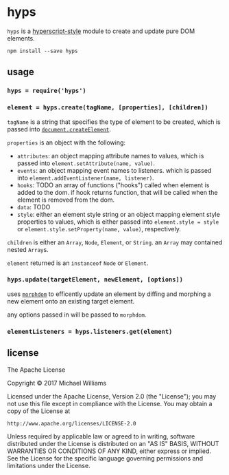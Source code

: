 # hyps

`hyps` is a [hyperscript-style](https://github.com/hyperhype/awesome-hyperscript) module to create and update pure DOM elements.

```shell
npm install --save hyps
```

## usage

### `hyps = require('hyps')`

### `element = hyps.create(tagName, [properties], [children])`

`tagName` is a string that specifies the type of element to be created, which is passed into [`document.createElement`](https://developer.mozilla.org/en-US/docs/Web/API/document/createElement).

`properties` is an object with the following:

- `attributes`: an object mapping attribute names to values, which is passed into `element.setAttribute(name, value)`.
- `events`: an object mapping event names to listeners. which is passed into `element.addEventListener(name, listener)`.
- `hooks`: TODO an array of functions ("hooks") called when element is added to the dom. if hook returns function, that will be called when the element is removed from the dom.
- `data`: TODO
- `style`: either an element style string or an object mapping element style properties to values, which is either passed into `element.style = style` or `element.style.setProperty(name, value)`, respectively.

`children` is either an `Array`, `Node`, `Element`, or `String`. an `Array` may contained nested `Array`s.

`element` returned is an `instanceof` `Node` or `Element`.

### `hyps.update(targetElement, newElement, [options])`

uses [`morphdom`](https://github.com/patrick-steele-idem/morphdom) to efficently update an element by diffing and morphing a new element onto an existing target element.

any options passed in will be passed to `morphdom`.

### `elementListeners = hyps.listeners.get(element)`

## license

The Apache License

Copyright &copy; 2017 Michael Williams

Licensed under the Apache License, Version 2.0 (the "License");
you may not use this file except in compliance with the License.
You may obtain a copy of the License at

    http://www.apache.org/licenses/LICENSE-2.0

Unless required by applicable law or agreed to in writing, software
distributed under the License is distributed on an "AS IS" BASIS,
WITHOUT WARRANTIES OR CONDITIONS OF ANY KIND, either express or implied.
See the License for the specific language governing permissions and
limitations under the License.
